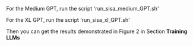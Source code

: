 For the Medium GPT, run the script 'run_sisa_medium_GPT.sh'

For the XL GPT, run the script 'run_sisa_xl_GPT.sh'

Then you can get the results demonstrated in Figure 2 in Section **Training LLMs**
